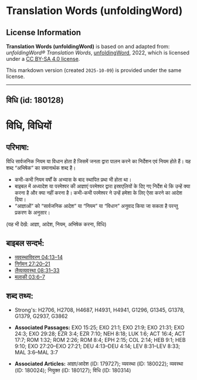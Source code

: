 # Translation Words (unfoldingWord)

## License Information

**Translation Words (unfoldingWord)** is based on and adapted from: _unfoldingWord® Translation Words_, [unfoldingWord](https://unfoldingword.org/utw), 2022, which is licensed under a [CC BY-SA 4.0 license](https://creativecommons.org/licenses/by-sa/4.0/legalcode.en).

This markdown version (created `2025-10-09`) is provided under the same license.



--------------------------------

## विधि (id: 180128)

विधि, विधियों
=============

परिभाषा:
--------

विधि सार्वजनिक नियम या विधान होता है जिसमें जनता द्वारा पालन करने का निर्देशन एवं नियम होते हैं। यह शब्द “अभिषेक” का समानार्थक शब्द है।

* कभी\-कभी नियम वर्षों के अभ्यास के बाद स्थापित प्रथा भी होता था।
* बाइबल में अध्यादेश या परमेश्वर की आज्ञाएं परमेश्वर द्वारा इस्राएलियों के दिए गए निर्देश थे कि उन्हें क्या करना है और क्या नहीं करना है। कभी\-कभी परमेश्वर ने उन्हें हमेशा के लिए ऐसा करने का आदेश दिया।
* “आज्ञाओं” को “सार्वजनिक आदेश” या “नियम” या “विधान” अनुवाद किया जा सकता है परन्तु प्रकरण के अनुसार।

(यह भी देखें: आज्ञा, आदेश, नियम, अभिषेक करना, विधि)

बाइबल सन्दर्भ:
--------------

* [व्यवस्थाविवरण 04:13–14](https://ref.ly/Deut4:13-Deut4:14)
* [निर्गमन 27:20–21](https://ref.ly/Exod27:20-Exod27:21)
* [लैव्यव्यवस्था 08:31–33](https://ref.ly/Lev8:31-Lev8:33)
* [मलाकी 03:6–7](https://ref.ly/Mal3:6-Mal3:7)

शब्द तथ्य:
----------

* Strong's: H2706, H2708, H4687, H4931, H4941, G1296, G1345, G1378, G1379, G2937, G3862

* **Associated Passages:** EXO 15:25; EXO 21:1; EXO 21:9; EXO 21:31; EXO 24:3; EXO 29:28; EZR 3:4; EZR 7:10; NEH 8:18; LUK 1:6; ACT 16:4; ACT 17:7; ROM 1:32; ROM 2:26; ROM 8:4; EPH 2:15; COL 2:14; HEB 9:1; HEB 9:10; EXO 27:20–EXO 27:21; DEU 4:13–DEU 4:14; LEV 8:31–LEV 8:33; MAL 3:6–MAL 3:7
* **Associated Articles:** आज्ञा/आदेश (ID: 179727); व्यवस्था (ID: 180022); व्यवस्था (ID: 180024); नियुक्त (ID: 180127); विधि (ID: 180314)

